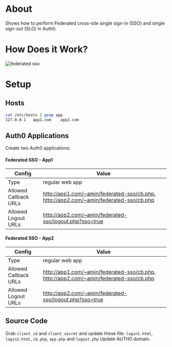About
=====

Shows how to perform Federated cross-site single sign-in (SSO) and single sign-out (SLO) in Auth0.

How Does it Work?
=================

![federated sso](http://i66.tinypic.com/343p7vs.png)

Setup
=====

Hosts
-----

```bash
cat /etc/hosts | grep app
127.0.0.1   app1.com    app2.com
```

Auth0 Applications
------------------

Create two Auth0 applications:

#### Federated SSO - App1

| Config | Value |
|--------|-------|
| Type | regular web app |
| Allowed Callback URLs | http://app1.com/~amin/federated-sso/cb.php, http://app2.com/~amin/federated-sso/cb.php |
| Allowed Logout URLs | http://app2.com/~amin/federated-sso/logout.php?sso=true | 

 
#### Federated SSO - App2

| Config | Value |
|--------|-------|
| Type | regular web app |
| Allowed Callback URLs | http://app1.com/~amin/federated-sso/cb.php, http://app2.com/~amin/federated-sso/cb.php |
| Allowed Logout URLs | http://app2.com/~amin/federated-sso/logout.php?sso=true | 

Source Code
-----------

Grab `client_id` and `client_secret` and update these file: `login1.html`, `login2.html`, `cb.php`, `app.php` and `logout.php` 
Update AUTH0 domain.


